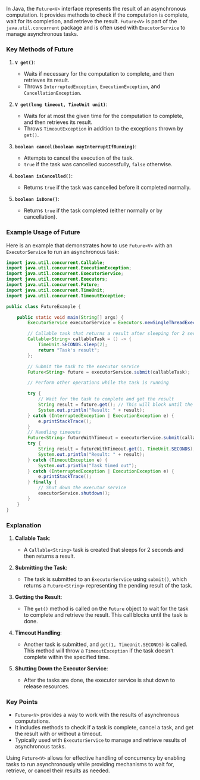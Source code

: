 In Java, the `Future<V>` interface represents the result of an asynchronous computation. It provides methods to check if the computation is complete, wait for its completion, and retrieve the result. `Future<V>` is part of the `java.util.concurrent` package and is often used with `ExecutorService` to manage asynchronous tasks.

### Key Methods of Future<V>
1. **`V get()`**:
   - Waits if necessary for the computation to complete, and then retrieves its result.
   - Throws `InterruptedException`, `ExecutionException`, and `CancellationException`.
   
2. **`V get(long timeout, TimeUnit unit)`**:
   - Waits for at most the given time for the computation to complete, and then retrieves its result.
   - Throws `TimeoutException` in addition to the exceptions thrown by `get()`.
   
3. **`boolean cancel(boolean mayInterruptIfRunning)`**:
   - Attempts to cancel the execution of the task.
   - `true` if the task was cancelled successfully, `false` otherwise.
   
4. **`boolean isCancelled()`**:
   - Returns `true` if the task was cancelled before it completed normally.
   
5. **`boolean isDone()`**:
   - Returns `true` if the task completed (either normally or by cancellation).

### Example Usage of Future<V>
Here is an example that demonstrates how to use `Future<V>` with an `ExecutorService` to run an asynchronous task:

```java
import java.util.concurrent.Callable;
import java.util.concurrent.ExecutionException;
import java.util.concurrent.ExecutorService;
import java.util.concurrent.Executors;
import java.util.concurrent.Future;
import java.util.concurrent.TimeUnit;
import java.util.concurrent.TimeoutException;

public class FutureExample {

    public static void main(String[] args) {
        ExecutorService executorService = Executors.newSingleThreadExecutor();

        // Callable task that returns a result after sleeping for 2 seconds
        Callable<String> callableTask = () -> {
            TimeUnit.SECONDS.sleep(2);
            return "Task's result";
        };

        // Submit the task to the executor service
        Future<String> future = executorService.submit(callableTask);

        // Perform other operations while the task is running

        try {
            // Wait for the task to complete and get the result
            String result = future.get(); // This will block until the task is complete
            System.out.println("Result: " + result);
        } catch (InterruptedException | ExecutionException e) {
            e.printStackTrace();
        }         
        // Handling timeouts
        Future<String> futureWithTimeout = executorService.submit(callableTask);
        try {
            String result = futureWithTimeout.get(1, TimeUnit.SECONDS); // This will throw TimeoutException
            System.out.println("Result: " + result);
        } catch (TimeoutException e) {
            System.out.println("Task timed out");
        } catch (InterruptedException | ExecutionException e) {
            e.printStackTrace();
        } finally {
            // Shut down the executor service
            executorService.shutdown();
        }
    }
}
```

### Explanation
1. **Callable Task**: 
   - A `Callable<String>` task is created that sleeps for 2 seconds and then returns a result.
   
2. **Submitting the Task**:
   - The task is submitted to an `ExecutorService` using `submit()`, which returns a `Future<String>` representing the pending result of the task.
   
3. **Getting the Result**:
   - The `get()` method is called on the `Future` object to wait for the task to complete and retrieve the result. This call blocks until the task is done.
   
4. **Timeout Handling**:
   - Another task is submitted, and `get(1, TimeUnit.SECONDS)` is called. This method will throw a `TimeoutException` if the task doesn't complete within the specified time.
   
5. **Shutting Down the Executor Service**:
   - After the tasks are done, the executor service is shut down to release resources.

### Key Points
- `Future<V>` provides a way to work with the results of asynchronous computations.
- It includes methods to check if a task is complete, cancel a task, and get the result with or without a timeout.
- Typically used with `ExecutorService` to manage and retrieve results of asynchronous tasks.

Using `Future<V>` allows for effective handling of concurrency by enabling tasks to run asynchronously while providing mechanisms to wait for, retrieve, or cancel their results as needed.